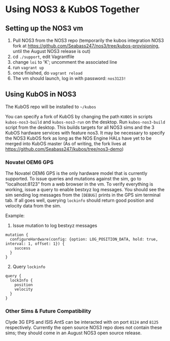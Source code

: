 # Using NOS3 & KubOS Together

## Setting up the NOS3 vm
1. Pull NOS3 from the NOS3 repo (temporarily the kubos integration NOS3 fork at https://github.com/Seabass247/nos3/tree/kubos-provisioning, until the August NOS3 release is out)
2. cd `./support`, edit Vagrantfile
3. change `loi` to 'K'; uncomment the associated line
4. run `vagrant up`
5. once finished, do `vagrant reload`
6. The vm should launch, log in with password: `nos3123!`

## Using KubOS in NOS3
The KubOS repo will be installed to `~/kubos`

You can specify a fork of KubOS by changing the path `KUBOS` in scripts `kubos-nos3-build` and `kubos-nos3-run` on the desktop.  Run `kubos-nos3-build` script from the desktop.  This builds targets for all NOS3 sims and the 3 KubOS hardware services with feature nos3.  It may be necessary to specify the NOS3 KubOS fork as long as the NOS Engine HALs have yet to be merged into KubOS master (As of writing, the fork lives at https://github.com/Seabass247/kubos/tree/nos3-demo)

### Novatel OEM6 GPS
The Novatel OEM6 GPS is the only hardware model that is currently supported.  To issue queries and mutations against the sim, go to "localhost:8123" from a web browser in the vm.  To verify everything is working, issue a query to enable bestxyz log messages.  You should see the sim sending log messages from the `[DEBUG]` prints in the GPS sim terminal tab.  If all goes well, querying `lockinfo` should return good position and velocity data from the sim.

Example: 
1. Issue mutation to log bestxyz messages 
```
mutation {
  configureHardware(config: {option: LOG_POSITION_DATA, hold: true, interval: 1, offset: 1}) {
    success
  }
}
```
2. Query `lockinfo`
```
query {
  lockInfo {
    position
    velocity
  }
}
```

### Other Sims & Future Compatibility
Clyde 3G EPS and ISIS AntS can be interacted with on port `8124` and `8125` respectively.  Currently the open source NOS3 repo does not contain these sims; they should come in an August NOS3 open source release.